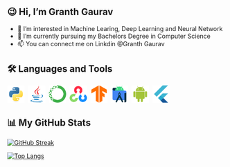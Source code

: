 😉 Hi, I’m Granth Gaurav
 ------------------------
- 👀 I’m interested in Machine Learing, Deep Learning and Neural Network
- 🌱 I’m currently pursuing my Bachelors Degree in Computer Science
- 📫 You can connect me on Linkdin @Granth Gaurav

## :hammer_and_wrench: Languages and Tools
<div>
  <img src="https://github.com/devicons/devicon/blob/master/icons/python/python-original.svg" title="python" alt="python" width="40" height="40"/>&nbsp;
  <img src="https://github.com/devicons/devicon/blob/master/icons/java/java-original.svg" title="Java" alt="Java" width="40" height="40"/>&nbsp;
  <img src="https://github.com/devicons/devicon/blob/master/icons/anaconda/anaconda-original.svg" title="anaconda" alt="anaconda" width="40" height="40"/>&nbsp;
  <img src="https://github.com/devicons/devicon/blob/master/icons/opencv/opencv-original.svg" title="opencv" alt="opencv" width="40" height="40"/>&nbsp;
  <img src="https://github.com/devicons/devicon/blob/master/icons/tensorflow/tensorflow-original.svg" title="tensorflow" alt="tensorflow" width="40" height="40"/>&nbsp;
  <img src="https://github.com/devicons/devicon/blob/master/icons/androidstudio/androidstudio-original.svg" title="Android_Studio" alt="Android_Studio" width="40" height="40"/>&nbsp;
  <img src="https://github.com/devicons/devicon/blob/master/icons/android/android-original.svg" title="Android" alt="Android" width="40" height="40"/>&nbsp;
  <img src="https://github.com/devicons/devicon/blob/master/icons/flutter/flutter-original.svg" title="Flutter" alt="Flutter" width="40" height="40"/>&nbsp;
 
</div>







## 📊 My GitHub Stats

[![GitHub Streak](http://github-readme-streak-stats.herokuapp.com?user=granthgg&theme=dark&background=000000)](https://git.io/streak-stats)

[![Top Langs](https://github-readme-stats.vercel.app/api/top-langs/?username=granthgg&layout=compact&theme=vision-friendly-dark)](https://github.com/anuraghazra/github-readme-stats)






<!---
granthgg/granthgg is a ✨ special ✨ repository because its `README.md` (this file) appears on your GitHub profile.
You can click the Preview link to take a look at your changes.
--->
